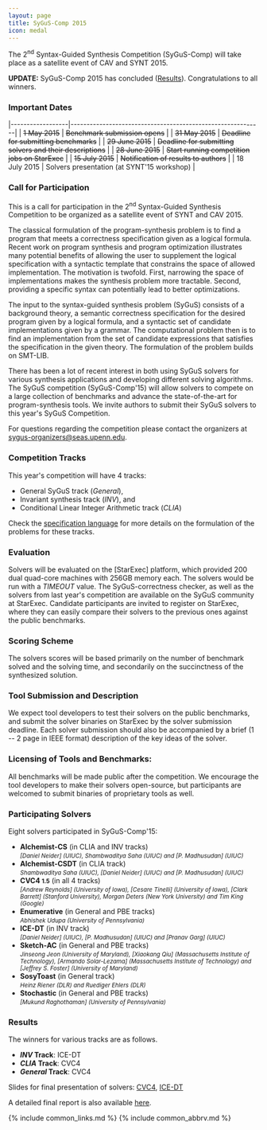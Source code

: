 ```yaml
---
layout: page
title: SyGuS-Comp 2015
icon: medal
---
```


The 2<sup>nd</sup> Syntax-Guided Synthesis Competition (SyGuS-Comp)
will take place as a satellite event of CAV and SYNT 2015.

**UPDATE:**
SyGuS-Comp 2015 has concluded ([Results](#results)).
Congratulations to all winners.


### Important Dates

<div class="dates" markdown="1">

|------------------|------------------------------------------------------------|
| ~~1 May 2015~~   | ~~Benchmark submission opens~~                             |
| ~~31 May 2015~~  | ~~Deadline for submitting benchmarks~~                     |
| ~~29 June 2015~~ | ~~Deadline for submitting solvers and their descriptions~~ |
| ~~28 June 2015~~ | ~~Start running competition jobs on StarExec~~             |
| ~~15 July 2015~~ | ~~Notification of results to authors~~                     |
| 18 July 2015     | Solvers presentation (at SYNT'15 workshop)                 |

</div>


### Call for Participation

This is a call for participation in the 2<sup>nd</sup> Syntax-Guided Synthesis Competition
to be organized as a satellite event of SYNT and CAV 2015.

The classical formulation of the program-synthesis problem is to find a program
that meets a correctness specification given as a logical formula.
Recent work on program synthesis and program optimization illustrates many
potential benefits of allowing the user to supplement the logical specification
with a syntactic template that constrains the space of allowed implementation.
The motivation is twofold.
First, narrowing the space of implementations makes the synthesis problem more tractable.
Second, providing a specific syntax can potentially lead to better optimizations.

The input to the syntax-guided synthesis problem (SyGuS) consists of a background theory,
a semantic correctness specification for the desired program given by a logical formula,
and a syntactic set of candidate implementations given by a grammar.
The computational problem then is to find an implementation from the set of candidate expressions
that satisfies the specification in the given theory.
The formulation of the problem builds on SMT-LIB.

There has been a lot of recent interest in both using SyGuS solvers for various synthesis applications
and developing different solving algorithms.
The SyGuS competition (SyGuS-Comp'15) will allow solvers to compete on a large collection of benchmarks
and advance the state-of-the-art for program-synthesis tools.
We invite authors to submit their SyGuS solvers to this year's SyGuS Competition.

For questions regarding the competition please contact the organizers at <sygus-organizers@seas.upenn.edu>.


### Competition Tracks

This year's competition will have 4 tracks:
<br>
- General SyGuS track (_General_),
- Invariant synthesis track (_INV_), and
- Conditional Linear Integer Arithmetic track (_CLIA_)

Check the [specification language](/language_1.0) for more details
on the formulation of the problems for these tracks.


### Evaluation

Solvers will be evaluated on the [StarExec] platform,
which provided 200 dual quad-core machines with 256GB memory each.
The solvers would be run with a _TIMEOUT_ value.
The SyGuS-correctness checker, as well as the solvers from last year's competition
are available on the SyGuS community at StarExec.
Candidate participants are invited to register on StarExec,
where they can easily compare their solvers to the previous ones against the public benchmarks.


### Scoring Scheme
The solvers scores will be based primarily on the number of benchmark solved and the solving time,
and secondarily on the succinctness of the synthesized solution.


### Tool Submission and Description

We expect tool developers to test their solvers on the public benchmarks,
and submit the solver binaries on StarExec by the solver submission deadline.
Each solver submission should also be accompanied by a brief (1 -- 2 page in IEEE format)
description of the key ideas of the solver.


### Licensing of Tools and Benchmarks:

All benchmarks will be made public after the competition.
We encourage the tool developers to make their solvers open-source,
but participants are welcomed to submit binaries of proprietary tools as well.


### Participating Solvers

Eight solvers participated in SyGuS-Comp'15:
- **Alchemist-CS** (in CLIA and INV tracks) <br>
  <small><em>
    [Daniel Neider] (UIUC), Shambwaditya Saha (UIUC) and [P. Madhusudan] (UIUC)
  </em></small>
- **Alchemist-CSDT** (in CLIA track) <br>
  <small><em>
    Shambwaditya Saha (UIUC), [Daniel Neider] (UIUC) and [P. Madhusudan] (UIUC)
  </em></small>
- **CVC4 <small>1.5</small>** (in all 4 tracks) <br>
  <small><em>
    [Andrew Reynolds] (University of Iowa), [Cesare Tinelli] (University of Iowa),
    [Clark Barrett] (Stanford University), Morgan Deters (New York University)
    and Tim King (Google)
  </em></small>
- **Enumerative** (in General and PBE tracks) <br>
  <small><em>
    Abhishek Udupa (University of Pennsylvania)
  </em></small>
- **ICE-DT** (in INV track) <br>
  <small><em>
    [Daniel Neider] (UIUC), [P. Madhusudan] (UIUC) and [Pranav Garg] (UIUC)
  </em></small>
- **Sketch-AC** (in General and PBE tracks) <br>
  <small><em>
    Jinseong Jeon (University of Maryland), [Xiaokang Qiu] (Massachusetts Institute of Technology),
    [Armando Solar-Lezama] (Massachusetts Institute of Technology) and [Jeffrey S. Foster] (University of Maryland)
  </em></small>
- **SosyToast** (in General track) <br>
  <small><em>
    Heinz Riener (DLR) and Ruediger Ehlers (DLR)
  </em></small>
- **Stochastic** (in General and PBE tracks) <br>
  <small><em>
    [Mukund Raghothaman] (University of Pennsylvania)
  </em></small>


### Results

The winners for various tracks are as follows.

- **_INV_ Track**: ICE-DT
- **_CLIA_ Track**: CVC4
- **_General_ Track**: CVC4

Slides for final presentation of solvers:
[CVC4](CVC4.pdf),
[ICE-DT](ICE-DT.pdf)

A detailed final report is also available [here](publication.pdf).

{% include common_links.md %}
{% include common_abbrv.md %}